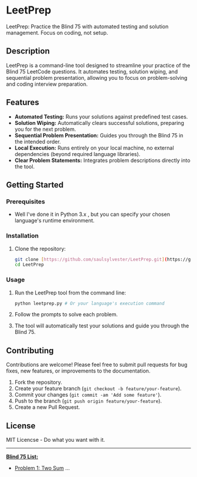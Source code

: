 # LeetPrep

LeetPrep: Practice the Blind 75 with automated testing and solution management. Focus on coding, not setup.

## Description

LeetPrep is a command-line tool designed to streamline your practice of the Blind 75 LeetCode questions. It automates testing, solution wiping, and sequential problem presentation, allowing you to focus on problem-solving and coding interview preparation.

## Features

* **Automated Testing:** Runs your solutions against predefined test cases.
* **Solution Wiping:** Automatically clears successful solutions, preparing you for the next problem.
* **Sequential Problem Presentation:** Guides you through the Blind 75 in the intended order.
* **Local Execution:** Runs entirely on your local machine, no external dependencies (beyond required language libraries).
* **Clear Problem Statements:** Integrates problem descriptions directly into the tool.

## Getting Started

### Prerequisites

* Well I've done it in Python 3.x , but you can specify your chosen language's runtime environment.


### Installation

1.  Clone the repository:

    ```bash
    git clone [https://github.com/saulsylvester/LeetPrep.git](https://github.com/saulsylvester/LeetPrep.git)
    cd LeetPrep
    ```

### Usage

1.  Run the LeetPrep tool from the command line:

    ```bash
    python leetprep.py # Or your language's execution command
    ```

2.  Follow the prompts to solve each problem.

3.  The tool will automatically test your solutions and guide you through the Blind 75.

## Contributing

Contributions are welcome! Please feel free to submit pull requests for bug fixes, new features, or improvements to the documentation.

1.  Fork the repository.
2.  Create your feature branch (`git checkout -b feature/your-feature`).
3.  Commit your changes (`git commit -am 'Add some feature'`).
4.  Push to the branch (`git push origin feature/your-feature`).
5.  Create a new Pull Request.

## License

MIT Licencse - Do what you want with it.

---

[**Blind 75 List:**](https://www.techinterviewhandbook.org/best-practice-questions/)


* [Problem 1: Two Sum](https://leetcode.com/problems/two-sum/)
...
